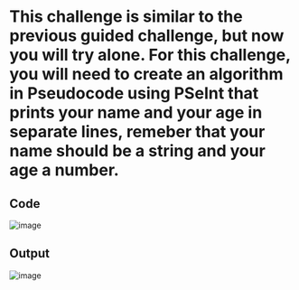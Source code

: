 # This challenge is similar to the previous guided challenge, but now you will try alone. For this challenge, you will need to create an algorithm in Pseudocode using PSeInt that prints your name and your age in separate lines, remeber that your name should be a string and your age a number.

## Code

![image](https://user-images.githubusercontent.com/98846377/204709237-2526f508-0ce1-4fd8-8df7-0dc9540191a7.png)

## Output

![image](https://user-images.githubusercontent.com/98846377/204709307-44a553de-efcd-4e09-90a6-20e716ba9f8c.png)
